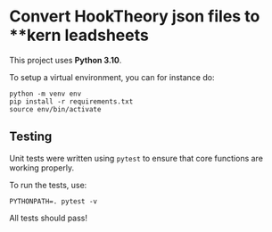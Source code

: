 # Convert HookTheory json files to **kern leadsheets

This project uses **Python 3.10**.

To setup a virtual environment, you can for instance do:
```
python -m venv env 
pip install -r requirements.txt
source env/bin/activate
```


## Testing

Unit tests were written using `pytest` to ensure that core functions are working properly.

To run the tests, use: 

```
PYTHONPATH=. pytest -v
```

All tests should pass!
